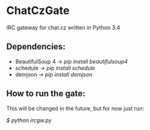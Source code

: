 ChatCzGate
==========
IRC gateway for chat.cz written in Python 3.4

Dependencies:
-------------
- BeautifulSoup 4 *-> pip install beautifulsoup4*
- schedule *-> pip install schedule*
- demjson *-> pip install demjson*

How to run the gate:
--------------------
This will be changed in the future, but for now just run:

*$ python ircgw.py*


